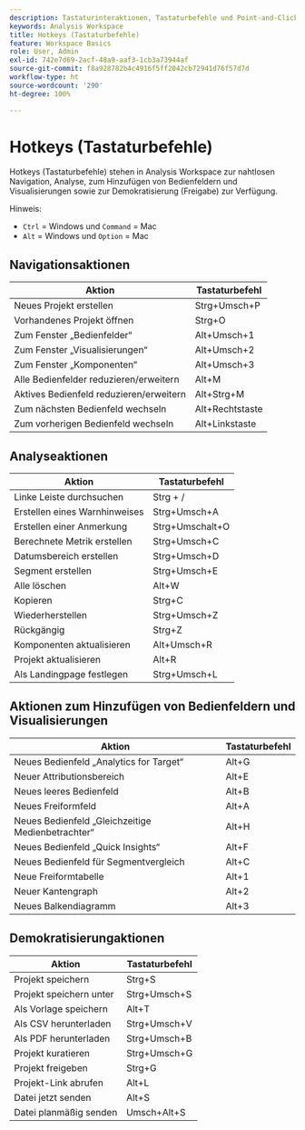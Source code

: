 ```yaml
---
description: Tastaturinteraktionen, Tastaturbefehle und Point-and-Click-Verhaltensweisen, die in Analysis Workspace verfügbar sind.
keywords: Analysis Workspace
title: Hotkeys (Tastaturbefehle)
feature: Workspace Basics
role: User, Admin
exl-id: 742e7d69-2acf-48a9-aaf3-1cb3a73944af
source-git-commit: f8a928782b4c4916f5ff2042cb72941d76f57d7d
workflow-type: ht
source-wordcount: '290'
ht-degree: 100%

---
```


# Hotkeys (Tastaturbefehle)

Hotkeys (Tastaturbefehle) stehen in Analysis Workspace zur nahtlosen Navigation, Analyse, zum Hinzufügen von Bedienfeldern und Visualisierungen sowie zur Demokratisierung (Freigabe) zur Verfügung.

Hinweis:
* `Ctrl` = Windows und `Command` = Mac
* `Alt` = Windows und `Option` = Mac

## Navigationsaktionen

| Aktion | Tastaturbefehl |
| --- | --- |
| Neues Projekt erstellen | Strg+Umsch+P |
| Vorhandenes Projekt öffnen | Strg+O |
| Zum Fenster „Bedienfelder“ | Alt+Umsch+1 |
| Zum Fenster „Visualisierungen“ | Alt+Umsch+2 |
| Zum Fenster „Komponenten“ | Alt+Umsch+3 |
| Alle Bedienfelder reduzieren/erweitern | Alt+M |
| Aktives Bedienfeld reduzieren/erweitern | Alt+Strg+M |
| Zum nächsten Bedienfeld wechseln | Alt+Rechtstaste |
| Zum vorherigen Bedienfeld wechseln | Alt+Linkstaste |

## Analyseaktionen

| Aktion | Tastaturbefehl |
| --- | --- |
| Linke Leiste durchsuchen | Strg + / |
| Erstellen eines Warnhinweises | Strg+Umsch+A |
| Erstellen einer Anmerkung | Strg+Umschalt+O |
| Berechnete Metrik erstellen | Strg+Umsch+C |
| Datumsbereich erstellen | Strg+Umsch+D |
| Segment erstellen | Strg+Umsch+E |
| Alle löschen | Alt+W |
| Kopieren | Strg+C |
| Wiederherstellen | Strg+Umsch+Z |
| Rückgängig | Strg+Z |
| Komponenten aktualisieren | Alt+Umsch+R |
| Projekt aktualisieren | Alt+R |
| Als Landingpage festlegen | Strg+Umsch+L |

## Aktionen zum Hinzufügen von Bedienfeldern und Visualisierungen

| Aktion | Tastaturbefehl |
| ---|---|
| Neues Bedienfeld „Analytics for Target“ | Alt+G |
| Neuer Attributionsbereich | Alt+E |
| Neues leeres Bedienfeld | Alt+B |
| Neues Freiformfeld | Alt+A |
| Neues Bedienfeld „Gleichzeitige Medienbetrachter“ | Alt+H |
| Neues Bedienfeld „Quick Insights“ | Alt+F |
| Neues Bedienfeld für Segmentvergleich | Alt+C |
| Neue Freiformtabelle | Alt+1 |
| Neuer Kantengraph | Alt+2 |
| Neues Balkendiagramm | Alt+3 |

## Demokratisierungaktionen

| Aktion | Tastaturbefehl |
| --- | --- |
| Projekt speichern | Strg+S |
| Projekt speichern unter | Strg+Umsch+S |
| Als Vorlage speichern | Alt+T |
| Als CSV herunterladen | Strg+Umsch+V |
| Als PDF herunterladen | Strg+Umsch+B |
| Projekt kuratieren | Strg+Umsch+G |
| Projekt freigeben | Strg+G |
| Projekt-Link abrufen | Alt+L |
| Datei jetzt senden | Alt+S |
| Datei planmäßig senden | Umsch+Alt+S |
